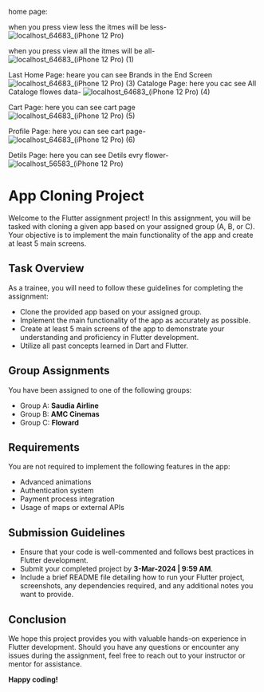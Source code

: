 home page:

when you press view less the itmes will be less-
![localhost_64683_(iPhone 12 Pro)](https://github.com/Saod5557/Project-5/assets/124809082/6e7ea39e-39c0-420a-826c-bbf7864f112b)

when you press view all the itmes will be all-
![localhost_64683_(iPhone 12 Pro) (1)](https://github.com/Saod5557/Project-5/assets/124809082/588b468f-2b00-41ff-a2a0-dc86f4f295ce)


 Last Home Page:   heare you can see Brands  in the End Screen
 ![localhost_64683_(iPhone 12 Pro) (3)](https://github.com/Saod5557/Project-5/assets/124809082/71365442-3232-4994-8b07-6cf95d64642a)
 Cataloge Page:
 here you cac see All Cataloge flowes data-
![localhost_64683_(iPhone 12 Pro) (4)](https://github.com/Saod5557/Project-5/assets/124809082/0a7b2d9e-da93-4509-b75f-f1be1d73585f)

Cart Page:
here you can see cart page
![localhost_64683_(iPhone 12 Pro) (5)](https://github.com/Saod5557/Project-5/assets/124809082/6561345e-24a9-4ae7-9faa-148f171b3ea5)


Profile Page:
here you can see cart page-
![localhost_64683_(iPhone 12 Pro) (6)](https://github.com/Saod5557/Project-5/assets/124809082/f98516e6-e1e9-4532-b32c-b22b525df105)

Detils Page:
here you can see Detils evry flower-
![localhost_56583_(iPhone 12 Pro)](https://github.com/Saod5557/Project-5/assets/124809082/2e211600-c61f-40aa-b0db-6e8d6e7f9352)



# App Cloning Project
Welcome to the Flutter assignment project! In this assignment, you will be tasked with cloning a given app based on your assigned group (A, B, or C). Your objective is to implement the main functionality of the app and create at least 5 main screens.

## Task Overview
As a trainee, you will need to follow these guidelines for completing the assignment:
- Clone the provided app based on your assigned group.
- Implement the main functionality of the app as accurately as possible.
- Create at least 5 main screens of the app to demonstrate your understanding and proficiency in Flutter development.
- Utilize all past concepts learned in Dart and Flutter.

## Group Assignments
You have been assigned to one of the following groups:
- Group A: **Saudia Airline**
- Group B: **AMC Cinemas**
- Group C: **Floward**

## Requirements
You are not required to implement the following features in the app:
- Advanced animations
- Authentication system
- Payment process integration
- Usage of maps or external APIs

## Submission Guidelines
- Ensure that your code is well-commented and follows best practices in Flutter development.
- Submit your completed project by **3-Mar-2024 | 9:59 AM**.
- Include a brief README file detailing how to run your Flutter project, screenshots, any dependencies required, and any additional notes you want to provide.

## Conclusion
We hope this project provides you with valuable hands-on experience in Flutter development. Should you have any questions or encounter any issues during the assignment, feel free to reach out to your instructor or mentor for assistance.

**Happy coding!**
